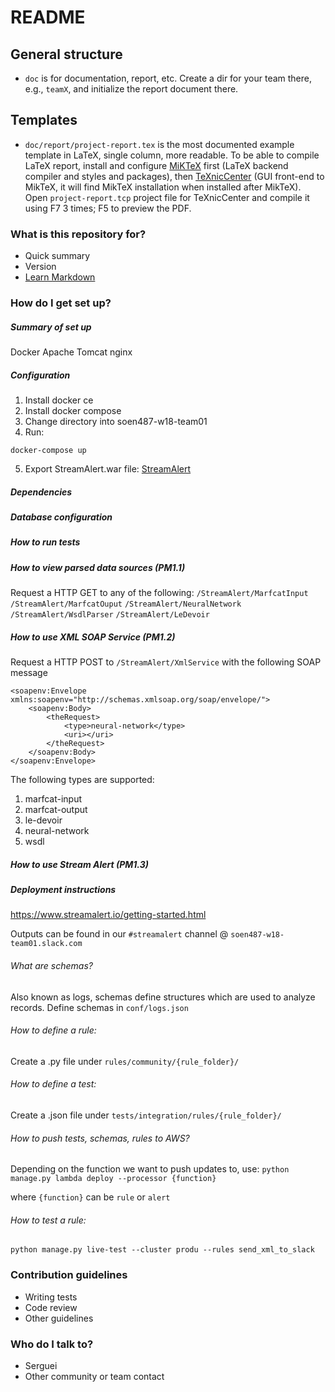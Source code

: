 # README #

## General structure ##

* `doc` is for documentation, report, etc. Create a dir for your team there, e.g., `teamX`, and initialize the report document there.

## Templates ##

* `doc/report/project-report.tex` is the most documented example template in LaTeX, single column, more readable. To be able to compile LaTeX report, install and configure [MiKTeX](http://miktex.org) first (LaTeX backend compiler and styles and packages), then [TeXnicCenter](http://texniccenter.org) (GUI front-end to MikTeX, it will find MikTeX installation when installed after MikTeX). Open `project-report.tcp` project file for TeXnicCenter and compile it using F7 3 times; F5 to preview the PDF.

### What is this repository for? ###

* Quick summary
* Version
* [Learn Markdown](https://bitbucket.org/tutorials/markdowndemo)

### How do I get set up? ###

##### Summary of set up #####

Docker
Apache Tomcat
nginx

##### Configuration #####

1. Install docker ce
2. Install docker compose
3. Change directory into soen487-w18-team01
4. Run:

```
docker-compose up
```
5. Export StreamAlert.war file:
[StreamAlert](https://i.imgur.com/g4Ni3Wc.png)

##### Dependencies #####
##### Database configuration #####
##### How to run tests #####
##### How to view parsed data sources (PM1.1) #####

Request a HTTP GET to any of the following:
`/StreamAlert/MarfcatInput`
`/StreamAlert/MarfcatOuput`
`/StreamAlert/NeuralNetwork`
`/StreamAlert/WsdlParser`
`/StreamAlert/LeDevoir`

##### How to use XML SOAP Service (PM1.2) #####

Request a HTTP POST to `/StreamAlert/XmlService` with the following SOAP message

```
<soapenv:Envelope xmlns:soapenv="http://schemas.xmlsoap.org/soap/envelope/">
	<soapenv:Body>
		<theRequest>
			<type>neural-network</type>
			<uri></uri>
		</theRequest>
	</soapenv:Body>
</soapenv:Envelope>
```
The following types are supported:

1. marfcat-input
2. marfcat-output
3. le-devoir
4. neural-network
5. wsdl

##### How to use Stream Alert (PM1.3) #####

##### Deployment instructions #####

https://www.streamalert.io/getting-started.html

Outputs can be found in our `#streamalert` channel @ `soen487-w18-team01.slack.com`

###### What are schemas?
Also known as logs, schemas define structures which are used to analyze records.
Define schemas in `conf/logs.json`

###### How to define a rule:
Create a .py file under `rules/community/{rule_folder}/`

###### How to define a test:
Create a .json file under `tests/integration/rules/{rule_folder}/`

###### How to push tests, schemas, rules to AWS?
Depending on the function we want to push updates to, use: 
`python manage.py lambda deploy --processor {function}`

where `{function}` can be `rule` or `alert`

###### How to test a rule:
`python manage.py live-test --cluster produ --rules send_xml_to_slack`


### Contribution guidelines ###

* Writing tests
* Code review
* Other guidelines

### Who do I talk to? ###

* Serguei
* Other community or team contact